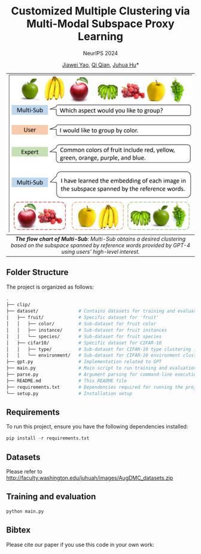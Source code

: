 <div align='center'>

# Customized Multiple Clustering via Multi-Modal Subspace Proxy Learning

NeurIPS 2024

[Jiawei Yao](https://alexander-yao.github.io/), [Qi Qian](https://scholar.google.com/citations?user=Rp_40_gAAAAJ&hl=en&oi=ao), [Juhua Hu](http://faculty.washington.edu/juhuah/)*
</div>

| ![space-1.jpg](teaser.jpg) | 
|:--:| 
| ***The flow chart of Multi-Sub**: Multi-Sub obtains a desired clustering based on the subspace spanned by reference words provided by GPT-4 using users' high-level interest.* |


## Folder Structure

The project is organized as follows:

```bash
.
├── clip/                  
├── dataset/               # Contains datasets for training and evaluation
│   ├── fruit/             # Specific dataset for 'fruit'
│   │   ├── color/         # Sub-dataset for fruit color
│   │   ├── instance/      # Sub-dataset for fruit instances
│   │   └── species/       # Sub-dataset for fruit species
│   ├── cifar10/           # Specific dataset for CIFAR-10
│   │   ├── type/          # Sub-dataset for CIFAR-10 type clustering (e.g., transportation, animals)
│   │   └── environment/   # Sub-dataset for CIFAR-10 environment clustering (e.g., land, air, water)
├── gpt.py                 # Implementation related to GPT
├── main.py                # Main script to run training and evaluation
├── parse.py               # Argument parsing for command-line execution
├── README.md              # This README file
├── requirements.txt       # Dependencies required for running the project
└── setup.py               # Installation setup
```


## Requirements
To run this project, ensure you have the following dependencies installed:
```python
pip install -r requirements.txt
```

## Datasets
Please refer to http://faculty.washington.edu/juhuah/images/AugDMC_datasets.zip

## Training and evaluation
```python
python main.py
```

## Bibtex
Please cite our paper if you use this code in your own work:
```


```
